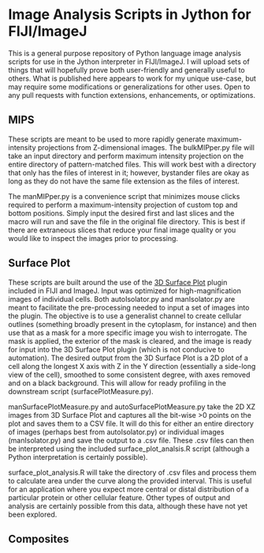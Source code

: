 # Image Analysis Scripts in Jython for FIJI/ImageJ

This is a general purpose repository of Python language image analysis scripts for use in the Jython interpreter in FIJI/ImageJ. I will upload sets of things that will hopefully prove both user-friendly and generally useful to others. What is published here appears to work for my unique use-case, but may require some modifications or generalizations for other uses. Open to any pull requests with function extensions, enhancements, or optimizations.

## MIPS

These scripts are meant to be used to more rapidly generate maximum-intensity projections from Z-dimensional images. The bulkMIPper.py file will take an input directory and perform maximum intensity projection on the entire directory of pattern-matched files. This will work best with a directory that only has the files of interest in it; however, bystander files are okay as long as they do not have the same file extension as the files of interest. 

The manMIPper.py is a convenience script that minimizes mouse clicks required to perform a maximum-intensity projection of custom top and bottom positions. Simply input the desired first and last slices and the macro will run and save the file in the original file directory. This is best if there are extraneous slices that reduce your final image quality or you would like to inspect the images prior to processing. 

## Surface Plot

These scripts are built around the use of the [3D Surface Plot](https://github.com/fiji/Interactive_3D_Surface_Plot) plugin included in FIJI and ImageJ. Input was optimized for high-magnification images of individual cells. Both autoIsolator.py and manIsolator.py are meant to facilitate the pre-processing needed to input a set of images into the plugin. The objective is to use a generalist channel to create cellular outlines (something broadly present in the cytoplasm, for instance) and then use that as a mask for a more specific image you wish to interrogate. The mask is applied, the exterior of the mask is cleared, and the image is ready for input into the 3D Surface Plot plugin (which is not conducive to automation). The desired output from the 3D Surface Plot is a 2D plot of a cell along the longest X axis with Z in the Y direction (essentially a side-long view of the cell), smoothed to some consistent degree, with axes removed and on a black background. This will allow for ready profiling in the downstream script (surfacePlotMeasure.py).

manSurfacePlotMeasure.py and autoSurfacePlotMeasure.py take the 2D XZ images from 3D Surface Plot and captures all the bit-wise >0 points on the plot and saves them to a CSV file. It will do this for either an entire directory of images (perhaps best from autoIsolator.py) or individual images (manIsolator.py) and save the output to a .csv file. These .csv files can then be interpreted using the included surface_plot_analsis.R script (although a Python interpretation is certainly possible). 

surface_plot_analysis.R will take the directory of .csv files and process them to calculate area under the curve along the provided interval. This is useful for an application where you expect more central or distal distribution of a particular protein or other cellular feature. Other types of output and analysis are certainly possible from this data, although these have not yet been explored.

## Composites
